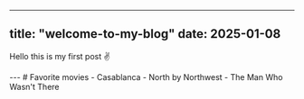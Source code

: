 
---
title: "welcome-to-my-blog"
date: 2025-01-08
---

<p>Hello this is my first post ✌</p>
--- # Favorite movies
- Casablanca
- North by Northwest
- The Man Who Wasn't There
